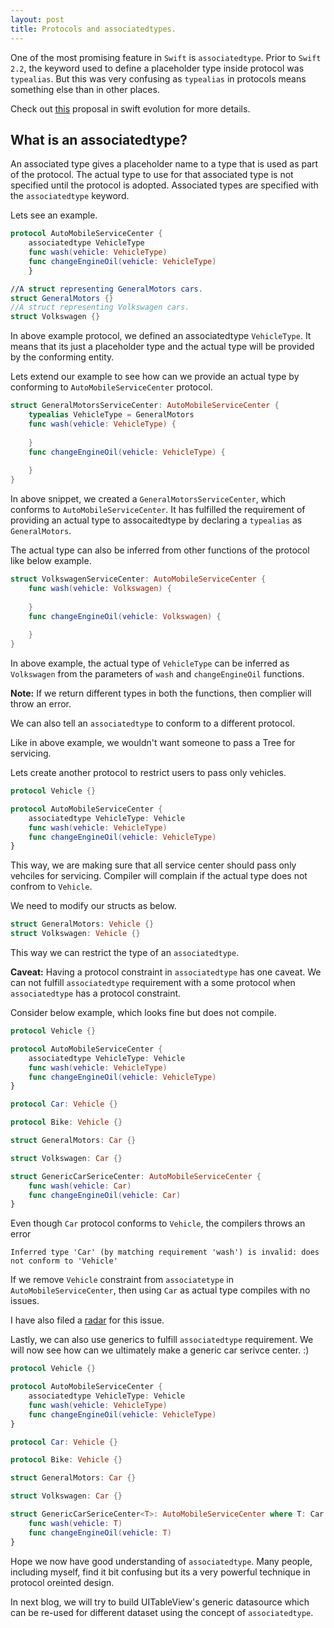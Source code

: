 ```yaml
---
layout: post
title: Protocols and associatedtypes.
---
```


One of the most promising feature in `Swift` is `associatedtype`. Prior to `Swift 2.2`, the keyword used to define a placeholder type inside protocol was `typealias`. But this was very confusing as `typealias` in protocols means something else than in other places. 

Check out [this](https://github.com/apple/swift-evolution/blob/master/proposals/0011-replace-typealias-associated.md "0011") proposal in swift evolution for more details.

## What is an associatedtype? 
An associated type gives a placeholder name to a type that is used as part of the protocol. The actual type to use for that associated type is not specified until the protocol is adopted. Associated types are specified with the `associatedtype` keyword.

Lets see an example.

```swift
protocol AutoMobileServiceCenter {
    associatedtype VehicleType
    func wash(vehicle: VehicleType)
    func changeEngineOil(vehicle: VehicleType)
    }

//A struct representing GeneralMotors cars. 
struct GeneralMotors {}
//A struct representing Volkswagen cars.
struct Volkswagen {}
```
In above example protocol, we defined an associatedtype `VehicleType`. It means that its just a placeholder type and the actual type will be provided by the conforming entity. 


Lets extend our example to see how can we provide an actual type by conforming to `AutoMobileServiceCenter` protocol.

```swift
struct GeneralMotorsServiceCenter: AutoMobileServiceCenter {
    typealias VehicleType = GeneralMotors
    func wash(vehicle: VehicleType) {
        
    }
    func changeEngineOil(vehicle: VehicleType) {
    
    }
}
```

In above snippet, we created a `GeneralMotorsServiceCenter`, which conforms to `AutoMobileServiceCenter`. It has fulfilled the requirement of providing an actual type to assocaitedtype by declaring a `typealias` as `GeneralMotors`. 

The actual type can also be inferred from other functions of the protocol like below example.

```swift
struct VolkswagenServiceCenter: AutoMobileServiceCenter {
    func wash(vehicle: Volkswagen) {
        
    }
    func changeEngineOil(vehicle: Volkswagen) {
    
    }
}
```

In above example, the actual type of `VehicleType` can be inferred as `Volkswagen` from the parameters of `wash` and `changeEngineOil` functions. 

**Note:** If we return different types in both the functions, then complier will throw an error.

We can also tell an `associatedtype` to conform to a different protocol.

Like in above example, we wouldn't want someone to pass a Tree for servicing. 

Lets create another protocol to restrict users to pass only vehicles.

```swift
protocol Vehicle {}

protocol AutoMobileServiceCenter {
    associatedtype VehicleType: Vehicle
    func wash(vehicle: VehicleType)
    func changeEngineOil(vehicle: VehicleType)
}
```

This way, we are making sure that all service center should pass only vehciles for servicing. Compiler will complain if the actual type does not confrom to `Vehicle`. 

We need to modify our structs as below.

```swift
struct GeneralMotors: Vehicle {}
struct Volkswagen: Vehicle {}
```

This way we can restrict the type of an `associatedtype`. 

**Caveat:** Having a protocol constraint in `associatedtype` has one caveat. We can not fulfill `associatedtype` requirement with a some protocol when `associatedtype` has a protocol constraint.

Consider below example, which looks fine but does not compile.

```swift
protocol Vehicle {}

protocol AutoMobileServiceCenter {
    associatedtype VehicleType: Vehicle
    func wash(vehicle: VehicleType)
    func changeEngineOil(vehicle: VehicleType)
}

protocol Car: Vehicle {}

protocol Bike: Vehicle {}

struct GeneralMotors: Car {}

struct Volkswagen: Car {}

struct GenericCarSericeCenter: AutoMobileServiceCenter {
    func wash(vehicle: Car)
    func changeEngineOil(vehicle: Car)
}
```

Even though `Car` protocol conforms to `Vehicle`, the compilers throws an error 
```
Inferred type 'Car' (by matching requirement 'wash') is invalid: does not conform to 'Vehicle'
```

If we remove `Vehicle` constraint from `associatetype` in `AutoMobileServiceCenter`, then using `Car` as actual type compiles with no issues.

I have also filed a [radar](https://bugs.swift.org/browse/SR-1581) for this issue.

Lastly, we can also use generics to fulfill `associatedtype` requirement. We will now see how can we ultimately make a generic car serivce center. :)

```swift
protocol Vehicle {}

protocol AutoMobileServiceCenter {
    associatedtype VehicleType: Vehicle
    func wash(vehicle: VehicleType)
    func changeEngineOil(vehicle: VehicleType)
}

protocol Car: Vehicle {}

protocol Bike: Vehicle {}

struct GeneralMotors: Car {}

struct Volkswagen: Car {}

struct GenericCarSericeCenter<T>: AutoMobileServiceCenter where T: Car {
    func wash(vehicle: T)
    func changeEngineOil(vehicle: T)
}
```


Hope we now have good understanding of `associatedtype`. Many people, including myself, find it bit confusing but its a very powerful technique in protocol oreinted design.


In next blog, we will try to build UITableView's generic datasource which can be re-used for different dataset using the concept of `associatedtype`.





